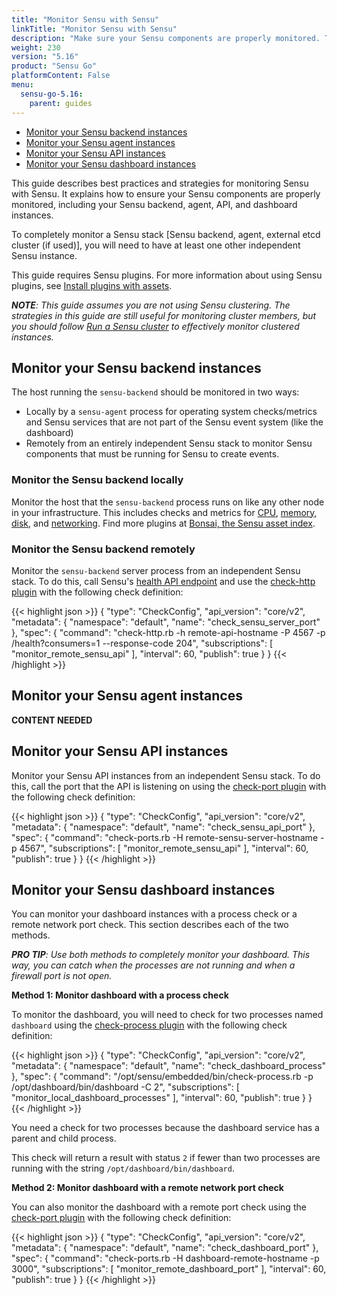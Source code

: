 ```yaml
---
title: "Monitor Sensu with Sensu"
linkTitle: "Monitor Sensu with Sensu"
description: "Make sure your Sensu components are properly monitored. This guide describes best practices and strategies for monitoring Sensu."
weight: 230
version: "5.16"
product: "Sensu Go"
platformContent: False
menu: 
  sensu-go-5.16:
    parent: guides
---
```



- [Monitor your Sensu backend instances](#monitor-your-sensu-backend-instances)
- [Monitor your Sensu agent instances](#monitor-your-sensu-agent-instances)
- [Monitor your Sensu API instances](#monitor-your-sensu-api-instances)
- [Monitor your Sensu dashboard instances](#monitor-your-sensu-dashboard-instances)

This guide describes best practices and strategies for monitoring Sensu with Sensu. 
It explains how to ensure your Sensu components are properly monitored, including your Sensu backend, agent, API, and dashboard instances.

To completely monitor a Sensu stack [Sensu backend, agent, external etcd cluster (if used)], you will need to have at least one other independent Sensu instance.

This guide requires Sensu plugins.
For more information about using Sensu plugins, see [Install plugins with assets][16].

_**NOTE**: This guide assumes you are not using Sensu clustering. The strategies in this guide are still useful for monitoring cluster members, but you should follow [Run a Sensu cluster][17] to effectively monitor clustered instances._

## Monitor your Sensu backend instances

The host running the `sensu-backend` should be monitored in two ways:

* Locally by a `sensu-agent` process for operating system checks/metrics and Sensu services that are not part of the Sensu event system (like the dashboard)
* Remotely from an entirely independent Sensu stack to monitor Sensu components that must be running for Sensu to create events. 

### Monitor the Sensu backend locally

Monitor the host that the `sensu-backend` process runs on like any other node in your infrastructure.
This includes checks and metrics for [CPU][1], [memory][2], [disk][3], and [networking][4].
Find more plugins at [Bonsai, the Sensu asset index][5].

### Monitor the Sensu backend remotely

Monitor the `sensu-backend` server process from an independent Sensu stack.
To do this, call Sensu's [health API endpoint][6] and use the [check-http plugin][7] with the following check definition:

{{< highlight json >}}
{
  "type": "CheckConfig",
  "api_version": "core/v2",
  "metadata": {
    "namespace": "default",
    "name": "check_sensu_server_port"
  },
  "spec": {
    "command": "check-http.rb -h remote-api-hostname -P 4567 -p /health?consumers=1 --response-code 204",
    "subscriptions": [
      "monitor_remote_sensu_api"
    ],
    "interval": 60,
    "publish": true
  }
}
{{< /highlight >}}

## Monitor your Sensu agent instances

**CONTENT NEEDED**

## Monitor your Sensu API instances

Monitor your Sensu API instances from an independent Sensu stack.
To do this, call the port that the API is listening on using the [check-port plugin][8] with the following check definition:

{{< highlight json >}}
{
  "type": "CheckConfig",
  "api_version": "core/v2",
  "metadata": {
    "namespace": "default",
    "name": "check_sensu_api_port"
  },
  "spec": {
    "command": "check-ports.rb -H remote-sensu-server-hostname -p 4567",
    "subscriptions": [
      "monitor_remote_sensu_api"
    ],
    "interval": 60,
    "publish": true
  }
}
{{< /highlight >}}

## Monitor your Sensu dashboard instances

You can monitor your dashboard instances with a process check or a remote network port check.
This section describes each of the two methods.

_**PRO TIP**: Use both methods to completely monitor your dashboard. This way, you can catch when the processes are not running and when a firewall port is not open._

**Method 1: Monitor dashboard with a process check**

To monitor the dashboard, you will need to check for two processes named `dashboard` using the [check-process plugin][9] with the following check definition:

{{< highlight json >}}
{
  "type": "CheckConfig",
  "api_version": "core/v2",
  "metadata": {
    "namespace": "default",
    "name": "check_dashboard_process"
  },
  "spec": {
    "command": "/opt/sensu/embedded/bin/check-process.rb -p /opt/dashboard/bin/dashboard -C 2",
    "subscriptions": [
      "monitor_local_dashboard_processes"
    ],
    "interval": 60,
    "publish": true
  }
}
{{< /highlight >}}

You need a check for two processes because the dashboard service has a parent and child process.

This check will return a result with status `2` if fewer than two processes are running with the string `/opt/dashboard/bin/dashboard`.

**Method 2: Monitor dashboard with a remote network port check**

You can also monitor the dashboard with a remote port check using the [check-port plugin][8] with the following check definition:

{{< highlight json >}}
{
  "type": "CheckConfig",
  "api_version": "core/v2",
  "metadata": {
    "namespace": "default",
    "name": "check_dashboard_port"
  },
  "spec": {
    "command": "check-ports.rb -H dashboard-remote-hostname -p 3000",
    "subscriptions": [
      "monitor_remote_dashboard_port"
    ],
    "interval": 60,
    "publish": true
  }
}
{{< /highlight >}}

[1]: https://bonsai.sensu.io/assets/sensu-plugins/sensu-plugins-cpu-checks
[2]: https://bonsai.sensu.io/assets/sensu-plugins/sensu-plugins-memory-checks
[3]: https://bonsai.sensu.io/assets/sensu-plugins/sensu-plugins-disk-checks
[4]: https://bonsai.sensu.io/assets/sensu-plugins/sensu-plugins-network-checks
[5]: https://bonsai.sensu.io/
[6]: ../../api/health/
[7]: https://github.com/sensu-plugins/sensu-plugins-http/blob/master/bin/check-http.rb
[8]: https://github.com/sensu-plugins/sensu-plugins-network-checks/blob/master/bin/check-ports.rb
[9]: https://github.com/sensu-plugins/sensu-plugins-process-checks/blob/master/bin/check-process.rb
[16]: ../../guides/install-check-executables-with-assets/
[17]: ../../guides/clustering/
